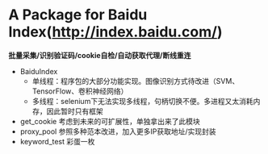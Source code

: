# A Package for Baidu Index(http://index.baidu.com/) 
**批量采集/识别验证码/cookie自检/自动获取代理/断线重连**
- BaiduIndex
  - 单线程：程序包的大部分功能实现。图像识别方式待改进（SVM、TensorFlow、卷积神经网络）
  - 多线程：selenium下无法实现多线程，句柄切换不便。多进程又太消耗内存，因此暂时只有框架
- get_cookie
    考虑到未来的可扩展性，单独拿出来了此模块
- proxy_pool
    参照多种范本改进，加入更多IP获取地址/实现封装
- keyword_test
    彩蛋一枚
